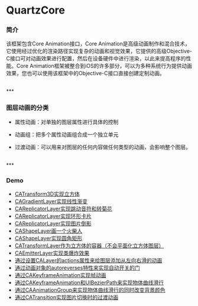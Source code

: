 # QuartzCore

### 简介

该框架包含Core Animation接口，Core Animation是高级动画制作和混合技术，它使用经过优化的渲染路径实现复杂的动画和视觉效果，它提供的高级Objective-C接口可对动画效果进行配置，然后在设备硬件中进行渲染，以此来提高程序的性能。Core Animation框架被整合到iOS的许多部分，可以为多种系统行为提供动画效果，您也可以使用该框架中的Objective-C接口直接创建定制动画。


<br>
***
<br>


### 图层动画的分类

* 属性动画：对单独的图层属性进行具体的控制

* 动画组：把多个属性动画组合成一个独立单元

* 过渡动画：可以用来对图层的任何内容做任何类型的动画，会影响整个图层。


<br>
***
<br>


### Demo

* [CATransform3D实现立方体](./CATransform3D/CATransform3DCubeDemo)
* [CAGradientLayer实现线性渐变](./CAGradientLayer/CAGradientLayerDemo)
* [CAReplicatorLayer实现跳动音符和转菊花](./CAReplicatorLayer/CAReplicatorLayerDemo)
* [CAReplicatorLayer实现环形卡片](./CAReplicatorLayer/CircleLayersDemo)
* [CAReplicatorLayer实现图片倒影](./CAReplicatorLayer/ReflectionDemo)
* [CAShapeLayer画一个火柴人](./CAShapeLayer/CAShapeLayerStickman)
* [CAShapeLayer实现圆角矩形](./CAShapeLayer/CAShapeLayerSomeRoundCorners)
* [CATransformLayer作为立方体的容器（不会平面化立方体图层）](./CATransformLayer/CATransformLayerCubeDemo)
* [CAEmitterLayer实现类爆炸效果](./CAEmitterLayer/BurstEffectDemo)
* [通过设置CALayer的actions属性来给图层添加从左向右滑的动画](./CALayer/ActionsPropertyAnimateDemo)
* [通过动画对象的autoreverses特性来实现自动开关的门](./CABasicAnimation/AutoSwitchDoorDemo)
* [通过CAKeyframeAnimation实现帧动画](./CAKeyframeAnimation/CAKeyframeAnimationDemo)
* [通过CAKeyframeAnimation和UIBezierPath来实现物体曲线滑行](./CAKeyframeAnimation/CurveFlightDemo)
* [通过CAAnimationGroup来实现物体曲线滑行的同时改变背景颜色](./CAAnimationGroup/CAAnimationGroupDemo)
* [通过CATransition实现图片切换时的过渡动画](./CATransition/SwitchImageDemo)
